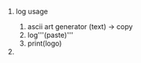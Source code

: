 1. log usage
    1. ascii art generator (text) -> copy
   2.  log'''(paste)'''
   3. print(logo)

2. 